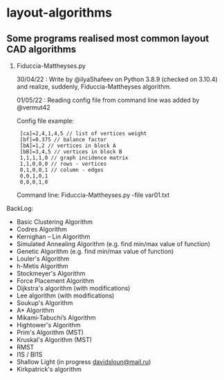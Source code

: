 # layout-algorithms
## Some programs realised most common layout CAD algorithms

1. Fiduccia-Mattheyses.py
	
	30/04/22 : Write by @ilyaShafeev on Python 3.8.9 (checked on 3.10.4) and realize, suddenly, Fiduccia-Mattheyses algorithm.

	01/05/22 : Reading config file from command line was added by @vermut42

	Config file example:

		[ca]=2,4,1,4,5 // list of vertices weight
		[bf]=0.375 // balance factor
		[bA]=1,2 // vertices in block A
		[bB]=3,4,5 // vertices in block B
		1,1,1,1,0 // graph incidence matrix
		1,1,0,0,0 // rows - vertices
		0,1,0,0,1 // column - edges
		0,0,1,0,1
		0,0,0,1,0

	Command line: Fiduccia-Mattheyses.py -file var01.txt


BackLog:
 - Basic Clustering Algorithm
 - Codres Algorithm
 - Kernighan – Lin Algorithm
 - Simulated Annealing Algorithm (e.g. find min/max value of function)
 - Genetic Algorithm (e.g. find min/max value of function)
 - Louler's Algorithm
 - h-Metis Algorithm
 - Stockmeyer's Algorithm
 - Force Placement Algorithm
 - Dijkstra's algorithm (with modifications)
 - Lee algorithm (with modifications)
 - Soukup's Algorithm
 - A* Algorithm
 - Mikami‐Tabuchi’s Algorithm
 - Hightower's Algorithm
 - Prim's Algorithm (MST)
 - Kruskal's Algorithm (MST)
 - RMST
 - I1S / BI1S
 - Shallow Light (in progress davidsloun@mail.ru)
 - Kirkpatrick's algorithm
